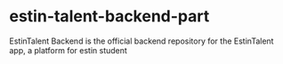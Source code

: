 # estin-talent-backend-part
EstinTalent Backend is the official backend repository for the EstinTalent app, a platform for estin student
